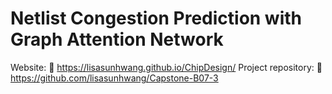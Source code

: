 # Netlist Congestion Prediction with Graph Attention Network
Website: 🔗 https://lisasunhwang.github.io/ChipDesign/
Project repository: 🔗 https://github.com/lisasunhwang/Capstone-B07-3
